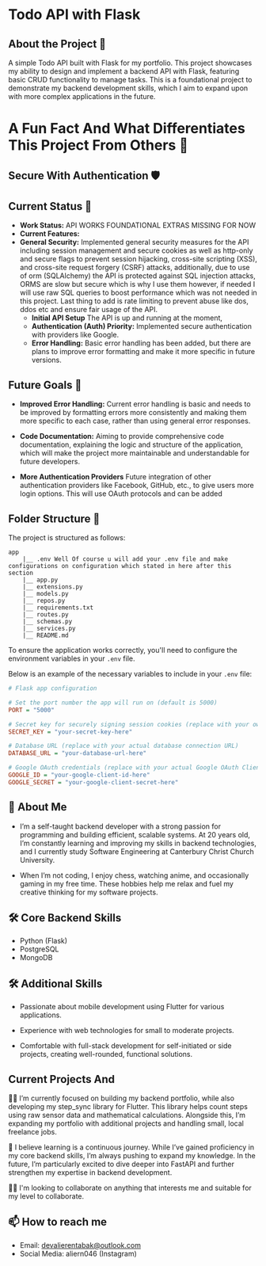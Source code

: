 # Todo API with Flask

## About the Project 📂
A simple Todo API built with Flask for my portfolio. This project showcases my ability to design and implement a backend API with Flask, 
featuring basic CRUD functionality to manage tasks. This is a foundational project to demonstrate my backend development skills, which I aim to expand upon with more complex applications in the future.

# A Fun Fact And What Differentiates This Project From Others 🤣
## Secure With Authentication 🛡️

## Current Status 🔄
- **Work Status:** API WORKS FOUNDATIONAL EXTRAS MISSING FOR NOW
- **Current Features:**
- **General Security:** Implemented general security measures for the API including session management and secure cookies as well as http-only and secure flags to prevent session hijacking, cross-site scripting (XSS), and cross-site request forgery (CSRF) attacks, additionally, due to use of orm (SQLAlchemy) the API is protected against SQL injection attacks, ORMS are slow but secure which is why I use them however, if needed I will use raw SQL queries to boost performance which was not needed in this project. Last thing to add is rate limiting to prevent abuse like dos, ddos etc and ensure fair usage of the API.
  - **Initial API Setup** The API is up and running at the moment, 
  - **Authentication (Auth) Priority:** Implemented secure authentication with providers like Google.
  - **Error Handling:** Basic error handling has been added, but there are plans to improve error formatting and make it more specific in future versions.


## Future Goals 🔮
- **Improved Error Handling:** Current error handling is basic and needs to be improved by formatting errors more consistently and making them more specific to each case, rather than using general error responses.
- **Code Documentation:** Aiming to provide comprehensive code documentation, explaining the logic and structure of the application, which will make the project more maintainable and understandable for future developers.

- **More Authentication Providers** Future integration of other authentication providers like Facebook, GitHub, etc., to give users more login options. This will use OAuth protocols and can be added


## Folder Structure 📁

The project is structured as follows:

```
app
    |__ .env Well Of course u will add your .env file and make configurations on configuration which stated in here after this section
    |__ app.py
    |__ extensions.py
    |__ models.py
    |__ repos.py
    |__ requirements.txt
    |__ routes.py
    |__ schemas.py
    |__ services.py
    |__ README.md
```    

To ensure the application works correctly, you'll need to configure the environment variables in your `.env` file. 

Below is an example of the necessary variables to include in your `.env` file:

```ini
# Flask app configuration

# Set the port number the app will run on (default is 5000)
PORT = "5000"

# Secret key for securely signing session cookies (replace with your own secret key)
SECRET_KEY = "your-secret-key-here"

# Database URL (replace with your actual database connection URL)
DATABASE_URL = "your-database-url-here"

# Google OAuth credentials (replace with your actual Google OAuth Client ID and Secret)
GOOGLE_ID = "your-google-client-id-here"
GOOGLE_SECRET = "your-google-client-secret-here"

```

## 🚀 About Me
 * I’m a self-taught backend developer with a strong passion for programming and building efficient, scalable systems. At 20 years old, I’m constantly learning and improving my skills in backend technologies, and I currently study Software Engineering  at Canterbury Christ Church University.

* When I’m not coding, I enjoy chess, watching anime, and occasionally gaming in my free time. These hobbies help me relax and fuel my creative thinking for my software projects.



## 🛠 Core Backend Skills
* Python (Flask)
* PostgreSQL
* MongoDB
## 🛠 Additional Skills

* Passionate about mobile development using Flutter for various applications.

* Experience with web technologies for small to moderate projects.

* Comfortable with full-stack development for self-initiated or side projects, creating well-rounded, functional solutions.


## Current Projects And 
👩‍💻 I’m currently focused on building my backend portfolio, while also developing my step_sync library for Flutter. This library helps count steps using raw sensor data and mathematical calculations. Alongside this, I’m expanding my portfolio with additional projects and handling small, local freelance jobs.

🧠 I believe learning is a continuous journey. While I’ve gained proficiency in my core backend skills, I’m always pushing to expand my knowledge. In the future, I’m particularly excited to dive deeper into FastAPI and further strengthen my expertise in backend development.  

👯‍♀️ I'm looking to collaborate on anything that interests me and suitable for my level to collaborate. 

## 📫 How to reach me
* Email: devalierentabak@outlook.com
* Social Media: aliern046 (Instagram)
